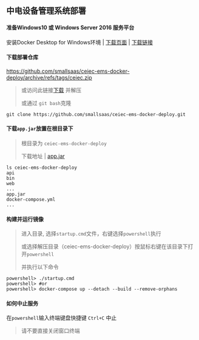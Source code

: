 ## 中电设备管理系统部署

#### 准备Windows10 或 Windows Server 2016 服务平台
安装Docker Desktop for Windows环境 |
[下载页面](https://hub.docker.com/editions/community/docker-ce-desktop-windows) | 
[下载链接](https://desktop.docker.com/win/stable/amd64/Docker%20Desktop%20Installer.exe)


#### 下载部署仓库
https://github.com/smallsaas/ceiec-ems-docker-deploy/archive/refs/tags/ceiec.zip
>
> 或访问此链接[下载](https://github.com/smallsaas/ceiec-ems-docker-deploy/releases) 并解压
>
> 或通过 `git bash`克隆
```shell
git clone https://github.com/smallsaas/ceiec-ems-docker-deploy.git
```

#### 下载`app.jar`放置在根目录下
> 根目录为 `ceiec-ems-docker-deploy`
>
> 下载地址 | [app.jar](https://github.com/smallsaas/ceiec-ems-docker-deploy/releases/download/app/app.jar)
>
```shell
ls ceiec-ems-docker-deploy
api
bin
web
...
app.jar
docker-compose.yml
...
```


#### 构建并运行镜像
> 进入目录, 选择`startup.cmd`文件，右键选择`powershell`执行
>
> 或选择解压目录（ceiec-ems-docker-deploy）按鼠标右键在该目录下打开`powershell`
> 
> 并执行以下命令
```shell
powershell> ./startup.cmd
powershell> #or
powershell> docker-compose up --detach --build --remove-orphans
```

#### 如何中止服务
在`powershell`输入终端键盘快捷键 `Ctrl+C` 中止
> 请不要直接关闭窗口终端

